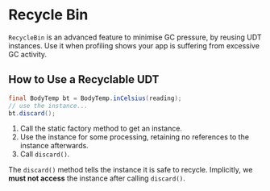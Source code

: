# Recycle Bin

`RecycleBin` is an advanced feature to minimise GC pressure, by reusing UDT instances.
Use it when profiling shows your app is suffering from excessive GC activity.

## How to Use a Recyclable UDT

```java
final BodyTemp bt = BodyTemp.inCelsius(reading);
// use the instance...
bt.discard();
```

1. Call the static factory method to get an instance.
2. Use the instance for some processing, retaining no references to the instance afterwards.
3. Call `discard()`.

The `discard()` method tells the instance it is safe to recycle.
Implicitly, we **must not access** the instance after calling `discard()`.
